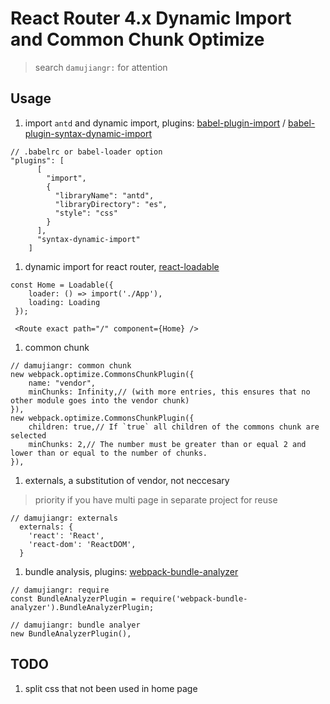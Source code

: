 # React Router 4.x Dynamic Import and Common Chunk Optimize
> search `damujiangr:` for attention

## Usage
1. import `antd` and dynamic import, plugins: [babel-plugin-import](https://github.com/ant-design/babel-plugin-import) / [babel-plugin-syntax-dynamic-import](https://github.com/babel/babel/tree/master/packages/babel-plugin-syntax-dynamic-import)

```
// .babelrc or babel-loader option
"plugins": [
      [
        "import",
        {
          "libraryName": "antd",
          "libraryDirectory": "es",
          "style": "css"
        }
      ],
      "syntax-dynamic-import"
    ]
```
1. dynamic import for react router, [react-loadable](https://github.com/jamiebuilds/react-loadable)

```
const Home = Loadable({
    loader: () => import('./App'),
    loading: Loading
 });

 <Route exact path="/" component={Home} />
```

1. common chunk
```
// damujiangr: common chunk
new webpack.optimize.CommonsChunkPlugin({
    name: "vendor",
    minChunks: Infinity,// (with more entries, this ensures that no other module goes into the vendor chunk)
}),
new webpack.optimize.CommonsChunkPlugin({
    children: true,// If `true` all children of the commons chunk are selected
    minChunks: 2,// The number must be greater than or equal 2 and lower than or equal to the number of chunks.
}),
```

1. externals, a substitution of vendor, not neccesary
> priority if you have multi page in separate project for reuse

```
// damujiangr: externals
  externals: {
    'react': 'React',
    'react-dom': 'ReactDOM',
  }
```

1. bundle analysis, plugins: [webpack-bundle-analyzer](https://github.com/webpack-contrib/webpack-bundle-analyzer)
```
// damujiangr: require
const BundleAnalyzerPlugin = require('webpack-bundle-analyzer').BundleAnalyzerPlugin;

// damujiangr: bundle analyer
new BundleAnalyzerPlugin(),
```

## TODO 
1. split css that not been used in home page
